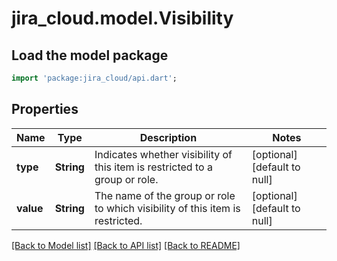 # jira_cloud.model.Visibility

## Load the model package
```dart
import 'package:jira_cloud/api.dart';
```

## Properties
Name | Type | Description | Notes
------------ | ------------- | ------------- | -------------
**type** | **String** | Indicates whether visibility of this item is restricted to a group or role. | [optional] [default to null]
**value** | **String** | The name of the group or role to which visibility of this item is restricted. | [optional] [default to null]

[[Back to Model list]](../README.md#documentation-for-models) [[Back to API list]](../README.md#documentation-for-api-endpoints) [[Back to README]](../README.md)


